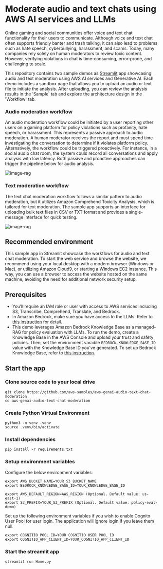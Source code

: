 # Moderate audio and text chats using AWS AI services and LLMs

Online gaming and social communities offer voice and text chat functionality for their users to communicate. Although voice and text chat often supports friendly banter and trash talking, it can also lead to problems such as hate speech, cyberbullying, harassment, and scams. Today, many companies rely solely on human moderators to review toxic content. However, verifying violations in chat is time-consuming, error-prone, and challenging to scale.

This repository contains two sample demos as [Streamlit](https://streamlit.io/) app showcasing audio and text moderation using AWS AI services and Generative AI. Each demo includes a sandbox page that allows you to upload an audio or text file to initiate the analysis. After uploading, you can review the analysis results in the 'Sample' tab and explore the architecture design in the 'Workflow' tab.

### Audio moderation workflow
An audio moderation workflow could be initiated by a user reporting other users on a gaming platform for policy violations such as profanity, hate speech, or harassment. This represents a passive approach to audio moderation. A human moderator receives the report and must spend time investigating the conversation to determine if it violates platform policy. Alternatively, the workflow could be triggered proactively. For instance, in a social audio chat room, the system could record all conversations and apply analysis with low latency. Both passive and proactive approaches can trigger the pipeline below for audio analysis.

![image-rag](static/audio-moderation.png)

### Text moderation workflow
The text chat moderation workflow follows a similar pattern to audio moderation, but it utilizes Amazon Comprehend Toxicity Analysis, which is tailored for text moderation. The sample app supports an interface for uploading bulk text files in CSV or TXT format and provides a single-message interface for quick testing.

![image-rag](static/text-moderation.png)

## Recommended environment
This sample app in Streamlit showcase the workflows for audio and text chat moderation. To start the web service and browse the website, we recommend using your local desktop with a modern browser (Windows or Mac), or utilizing Amazon Cloud9, or starting a Windows EC2 instance. This way, you can use a browser to access the website hosted on the same machine, avoiding the need for additional network security setup.

## Prerequisites
- You'll require an IAM role or user with access to AWS services including S3, Transcribe, Comprehend, Translate, and Bedrock.
- In Amazon Bedrock, make sure you have access to the LLMs. Refer to [this instruction](https://catalog.workshops.aws/building-with-amazon-bedrock/en-US/prerequisites/bedrock-setup) for detail.
- This demo leverages Amazon Bedrock Knowledge Base as a managed-RAG for policy evaluation with LLMs. To run the demo, create a Knowledge Base in the AWS Console and upload your trust and safety policies. Then, set the environment varaible `BEDROCK_KNOWLEDGE_BASE_ID` value with the Knowledge Base ID you've generated. To set up Bedrock Knowledge Base, refer to [this instruction](https://aws.amazon.com/blogs/aws/knowledge-bases-now-delivers-fully-managed-rag-experience-in-amazon-bedrock/).

## Start the app
### Clone source code to your local drive
```
git clone https://github.com/aws-samples/aws-genai-audio-text-chat-moderation
cd aws-genai-audio-text-chat-moderation
```
### Create Python Virtual Environment
```
python3 -m venv .venv
source .venv/bin/activate
```
### Install dependencies
```
pip install -r requirements.txt
```
### Setup environment variables
Configure the below environment variables:
```
export AWS_BUCKET_NAME=YOUR_S3_BUCKET_NAME
export BEDROCK_KNOWLEDGE_BASE_ID=YOUR_KNOWLEDGE_BASE_ID

export AWS_DEFAULT_REGION=AWS_REGION (Optional. Default value: us-east-1)
export S3_PREFIX=YOUR_S3_PREFIX (Optional. Default value: policy-eval-demo)
```
Set up the following environment variables if you wish to enable Cognito User Pool for user login. The application will ignore login if you leave them null.
```
export COGNITIO_POOL_ID=YOUR_COGNITIO_USER_POOL_ID
export COGNITIO_APP_CLIENT_ID=YOUR_COGNITIO_APP_CLIENT_ID
```

### Start the streamlit app
```
streamlit run Home.py
